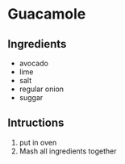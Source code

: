 # Guacamole 
## Ingredients
* avocado
* lime
* salt
* regular onion
* suggar
## Intructions
1. put in oven
2. Mash all ingredients together

